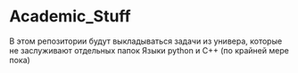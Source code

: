 # Academic_Stuff
В этом репозитории будут выкладываться задачи  из универа, которые не заслуживают отдельных папок
Языки python и C++ (по крайней мере пока)
